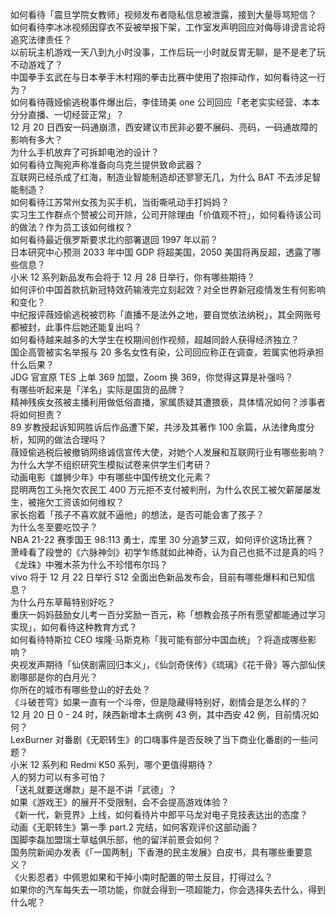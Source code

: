 如何看待「震旦学院女教师」视频发布者隐私信息被泄露，接到大量辱骂短信？  
如何看待李冰冰视频因穿衣不妥被举报下架，工作室发声明回应对侮辱诽谤言论将追究法律责任？  
以前玩主机游戏一天八到九小时没事，工作后玩一小时就反胃无聊，是不是老了玩不动游戏了？  
中国拳手玄武在与日本拳手木村翔的拳击比赛中使用了抱摔动作，如何看待这一行为？  
如何看待薇娅偷逃税事件爆出后，李佳琦美 one 公司回应「老老实实经营、本本分分直播、一切经营正常」？  
12 月 20 日西安一码通崩溃，西安建议市民非必要不展码、亮码，一码通故障的影响有多大？  
为什么手机放弃了可拆卸电池的设计？  
如何看待立陶宛声称准备向乌克兰提供致命武器？  
互联网已经杀成了红海，制造业智能制造却还寥寥无几，为什么 BAT 不去涉足智能制造？  
如何看待江苏常州女孩为买手机，当街嘶吼动手打妈妈？  
实习生工作群点个赞被公司开除，公司开除理由「价值观不符」，如何看待该公司的做法？作为员工该如何维权？  
如何看待最近俄罗斯要求北约部署退回 1997 年以前？  
日本研究中心预测 2033 年中国 GDP 将超美国，2050 美国将再反超，透露了哪些信息？  
小米 12 系列新品发布会将于 12 月 28 日举行，你有哪些期待？  
如何评价中国首款抗新冠特效药输液完立刻起效？对全世界新冠疫情发生有何影响和变化？  
中纪报评薇娅偷逃税被罚称「直播不是法外之地，要自觉依法纳税」，其全网账号都被封，此事件后她还能复出吗？  
如何看待越来越多的大学生在校期间创作视频，超越同龄人获得经济独立？  
国企高管被实名举报与 20 多名女性有染，公司回应称正在调查，若属实他将承担什么后果？  
JDG 官宣原 TES 上单 369 加盟，Zoom 换 369，你觉得这算是补强吗？  
有哪些听起来是「洋名」实际是国货的品牌？  
精神残疾女孩被主播利用做低俗直播，家属质疑其遭猥亵，具体情况如何？涉事者将如何担责？  
89 岁教授起诉知网胜诉后作品遭下架，共涉及其著作 100 余篇，从法律角度分析，知网的做法合理吗？  
薇娅偷逃税后被撤销网络诚信宣传大使，对她个人发展和互联网行业有哪些影响？  
为什么大学不组织研究生模拟试卷来供学生们考研？  
动画电影《雄狮少年》中有哪些中国传统文化元素？  
昆明两包工头拖欠农民工 400 万元拒不支付被判刑，为什么农民工被欠薪屡屡发生，被拖欠工资该如何维权？  
家长抱着「孩子不喜欢就不逼他」的想法，是否可能会害了孩子？  
为什么冬至要吃饺子？  
NBA 21-22 赛季国王 98:113 勇士，库里 30 分追梦三双，如何评价这场比赛？  
萧峰看了段誉的《六脉神剑》初学乍练就如此神奇，认为自己也抵不过是真的吗？  
《龙珠》中雅木茶为什么不珍惜布尔玛？  
vivo 将于 12 月 22 日举行 S12 全面出色新品发布会，目前有哪些爆料和已知信息？  
为什么丹东草莓特别好吃？  
重庆一妈妈鼓励女儿考一百分奖励一百元，称「想教会孩子所有愿望都能通过学习实现」，如何看待这种教育方式？  
如何看待特斯拉 CEO 埃隆·马斯克称「我可能有部分中国血统」？将造成哪些影响？  
央视发声期待「仙侠剧需回归本义」，《仙剑奇侠传》《琉璃》《花千骨》等六部仙侠剧哪部是你的白月光？  
你所在的城市有哪些登山的好去处？  
《斗破苍穹》如果一直有一个斗帝，但是隐藏得特别好，剧情会是怎么样的？  
12 月 20 日 0 - 24 时，陕西新增本土病例 43 例，其中西安 42 例，目前情况如何？  
LexBurner 对番剧《无职转生》的口嗨事件是否反映了当下商业化番剧的一些问题？  
小米 12 系列和 Redmi K50 系列，哪个更值得期待？  
人的努力可以有多可怕？  
「送礼就要送爆款」是不是不讲「武德」？  
如果《游戏王》的展开不受限制，会不会提高游戏体验？  
《新一代，新竞界》上线，如何看待片中郎平马龙对电子竞技表达出的态度？  
动画《无职转生》第一季 part.2 完结，如何客观评价这部动画？  
国脚李磊加盟瑞士草蜢俱乐部，他的留洋前景会如何？  
国务院新闻办发表《「一国两制」下香港的民主发展》白皮书，具有哪些重要意义？  
《火影忍者》中佩恩如果和干掉小南时配置的带土反目，打得过么？  
如果你的汽车每失去一项功能，你就会得到一项超能力，你会选择失去什么，得到什么呢？  
